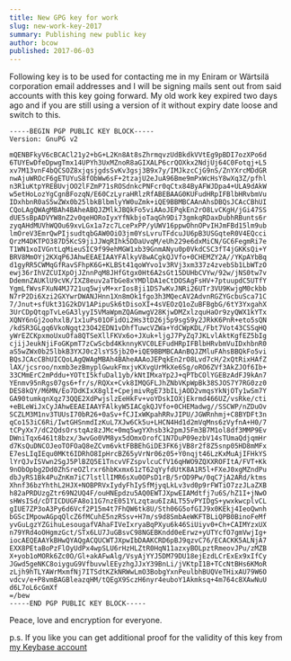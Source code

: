 ```yaml
---
title: New GPG key for work
slug: new-work-key-2017
summary: Publishing new public key
author: bcow
published: 2017-06-03
---
```


Following key is to be used for contacting me in my Eniram or Wärtsilä corporation email addresses and I will be signing mails sent out from said accounts with this key going forward. My old work key expired two days ago and if you are still using a version of it without expiry date loose and switch to this.

    -----BEGIN PGP PUBLIC KEY BLOCK-----
    Version: GnuPG v2

    mQENBFkyV6cBCACl21y2+bG+L2Kn8At8sZhrmqvzUdBkdkVVtEg9pBDI7ozXPo6d
    6TUYEwDfeDpwgTmx14UPYh3UxMZnoR8aGIXALP6crQOXkx2NdjUj64C0Fotqj+L5
    xv7M13vnF4bQCSOZ8xjqsjgdsSvKv3gsj3B9x7y/IMJkzcCjG9nS/ZnYXrcMDdGR
    nwAjuWROcF6gETUYuS8fObWw6sF+2tzajU2eJuA96Bme9mPxWcHsY8wXq3Z/pfhl
    n3R1uKtpYREBUvjOO2lFZmP71sROSdnkcPNFcr0qCtx84ByAFWJDpa4+ULA9dAkW
    w5etHoLozYgCgnBFozqN/E60CzLyraHRlzRfABEBAAG0KUFudHRpIFBlbHRvbmVu
    IDxhbnR0aS5wZWx0b25lbkBlbmlyYW0uZmk+iQE9BBMBCAAnAhsDBQsJCAcCBhUI
    CQoLAgQWAgMBAh4BAheABQJZMlkJBQkFo5viAAoJEPqkEn2rO8LvCKgH/jGi47SS
    dUE5sBpADVYW8nZ2v0qeHORoIyxYfNkbjoTaqGh9Di73gmkqRDaxDubhRBunts6r
    zyqAHdMUVhWQOu69xvLGx1a7zc7LcePxPP/yUWV16ppwOhnOPvIHJmFBd15lm9ub
    lmOreV3EmrQwPIjsudtqbGAW0OiO3jm0YsLvruTFdcuJU6pB3USGqteR0V4EQcci
    QrzM4DKTPO387D5KcS9jiJJWqRIhk5DDaUvqM/eUh229e6dxMiCN/GC6FegmRi7e
    T1WN1xoIVGntLqMieuSIC9f99ehMGW1xb39GnmANyu0p0VkdCSC3fT4jGKKsQi+Y
    BRV8MmOYj2KXqP6JAhwEEAEIAAYFAlkyV8wACgkQJVfo+0CHEMZY2A//YKpAYbBq
    d1gyRR5CWMqGfRavSFhpK6G+KLBSt41qoWYvo1v3RVj3xm337z4zvebSb1LbWTzO
    ewj36rIhVZCUIXpOjJZnnPqM8JHfGtgx0Ht6A2sGt15DUHbCVYw/92w/jNS0tw7v
    DdemnZAUKlU9cVK/IXZ8euv2aTbGe8xYMDlDA1eCtDOSAgFsHV+7ptuupdC5UTfY
    YgmLfWvsFXuN4MJ721uq5wjvM+xrIos8ji1DS7wKvJNRi26UTr3VU9KwjgM0ckbb
    N7rP2Di6Xzi2GXYwrDWANJHnn1Xn8mOk1fgo3h3MQecAV2AdvnRGZYGcbuSca71C
    7/Jnut+sfUkt31G2kDV1APipuSk6tDisoXI+4sVEOzQ1oZuBFBgbG/6tY3YxgahX
    3UrCDpQtqpTvLeGA3lyyI5VMaWpmZQAGmwgV28KjwDMZxlzquHaOr9zyQWX1kYTx
    XQNY6nGj2oohxlB/1x1uPs01OFidOi2Hs3tD26j5p9sgS9y2JRkK6PnR+eto5sQN
    /kdSR3GLgq6VkoNgqt23O42EDN1vDhfTuwcVZWa+YdCWpKDL/Fbt7Vot43CSSqHQ
    yWrEZCKpxmoUxuOfa8QTSeXllFKVx6o+JXuk+ljgJ7PyZq7JKLvlAktKgfEZ5bIg
    cjijJeukNjiFoGKpmT7zCwScbd4KknnyKVC0LEFudHRpIFBlbHRvbmVuIDxhbnR0
    aS5wZWx0b25lbkB3YXJ0c2lsYS5jb20+iQE9BBMBCAAnBQJZMluFAhsBBQkFo5vi
    BQsJCAcCBhUICQoLAgQWAgMBAh4BAheAAAoJEPqkEn2rO8Lvd7cH/2xQtRixHAfZ
    lAX/jcsroo/nxmb3ezBmyplGwukFmxjvKXvgUrMkXe6Sg/oRO6ZVf3AkZJOf6Ib+
    33CMmErC2mPddu+YOTtI5kfuDal1yb/kNtIMxaYp2J+qPTbCOlYGEBzAdFJ9kAn7
    YEnmv95nRgs07gs6+fr/s/RQXx+Cvk8IMQGFLJhZNbVKpWpBk38SJOS7Y7RG0zz0
    DES8kQY/M6MN/Eo7DdKIxX8glI+CpejmivRgE73bILjAOD2vmqsYkNjOTy1wSm7Y
    GA90tumkqnXqz73QQE2XdPwjslzEeHkFv+voYDskIOXjEkrmd466UZ/vsRke/cti
    +eBLeWiJxCyJAhwEEAEIAAYFAlkyW5IACgkQJVfo+0CHEMadwg//SSCWP/nZDuOv
    SCZLM3M1nv3TUUsI70bR26+0aSv+fCJIxWKpahRRvJIPU/JGWRnhmj+C8BYDFt3n
    qCo153iC6Ri/IwtGHSnmdIzKuL7XJw6Ck5u+LHCN4Hd1d2mVqMns6zVyfnA+H0/7
    tCPyXx7/dC2QdsOrstqAz8zJMc+0mq5wgYXhsb3k2pmJ5Fm3B7M1ol8df3MMP9Ev
    DWniTqx6461t8bzx/3wvGo0VM8yx5dOmxOrofC1N7DuP09ezbV14sTUmaQdjqmHr
    d7KsQuDNCOJeoTOFOaQ8eZCvm6vktFBBEhGiDE3FK6jVB8r2f8Z5snp05HD8mMFx
    E7esLIqIEqu0MKt6IDRhO8IpHrcBZ65yVrNr06z05+Y0nqjt46LzKxMuAjIFHkYS
    lYrQJvISVwn2SgJ5PlBZQ5E1TncvVFZspvlcuCfV16qHWO9ZQXXROFItA/FVT+Kk
    9nObOpbg2Dd0ZhSreOZlrxr6hbKxmx61zT62qYyfdUtK8A1R5l+FXeJ0xgMZndPu
    dbJyRS1Bk4PuZnKm7iC7lstllIMR6sXu0OPsD1rB/5rOD9Pw/0qC7jA2ARd/ktms
    Xhnf36bzYhthL2HJX+NOBPRVxIydyFhIySfMjyqLkLv3vd0p9rFWTiO7zzJLaZXB
    h82aPRDUzgZtr69N2UQ4F/ouHNEpdzu5AQ0EWTJXpwEIAMdtfj7u6S/hZ1I+jNwO
    sHWsISd/cDTICDUGFA8o11G7nzE051YLzqtau6IzALT55vPYIDgS+ywxkwcplvCL
    gIUE7ZP3oA3Py6d6Vcf2P15m4t7FhQW6tk8U/Sth06G5ofGIJ9x0KEkj4IeoQwnh
    bGScIMpowAGpqQlcZ6fMCuhE5nzRSsv+H7m/s9d8SmbAeWKFTBLiQPB0BinoFeMf
    yvGuLgzYZGihuLesougafVAhaFIVeIxryaBqPXyu6k46SiUiyv0+Ch+CAIMYzxUX
    n79YRd4oOHgmzGct/STx6LU7JuGBsvC98NGEBKndd0eErwz+yUTYcfO7gmVwjIg+
    iocAEQEAAYkBHwQYAQgACQUCWTJXpwIbDAAKCRD6pBJ9qzvC76/ECACKK5ALNjA7
    EXX8PEtaBoPzFlOyUdPx4wpSLU6rHzHLZtR0HqN11azxyBOLpztRmeovJPu/zMZB
    X+yob1oMORk6Zc0O/Gl+akAFwAlg/VsyAjYYJ5DM79DU18ejEzdLCrExEx9xIfCy
    JGwd5geNKC8oiyguG9VfbuvwlEEyzhgJJxY39BnLi/jVKtpI1B+TCcNtBHs6KMoR
    zLjh9hTLYAWrMxmfNj7ITSdtKZkNRWwLmO3BobgYxnPeulbhBUQVeTHixAU79W6O
    vdcv/e+P8vmBAGBleazqHM/tQEgX9SczH6nyr4euboY1Akmksq+4m764c8XAwNuU
    d6L7oL6cGmXf
    =/bew
    -----END PGP PUBLIC KEY BLOCK-----

Peace, love and encryption for everyone.

p.s. If you like you can get additional proof for the validity of this key from [my Keybase account](http://keybase.io/bcow)